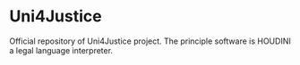 # Uni4Justice
Official repository of Uni4Justice project. The principle software is HOUDINI a legal language interpreter.
